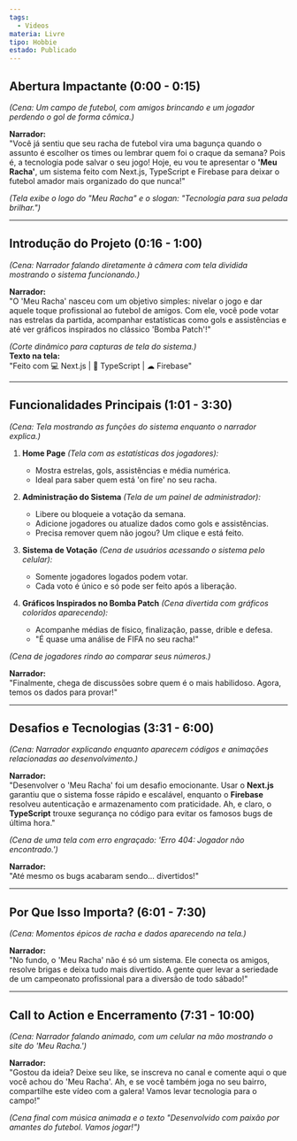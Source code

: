 ```yaml
---
tags:
  - Videos
materia: Livre
tipo: Hobbie
estado: Publicado
---
```

## **Abertura Impactante (0:00 - 0:15)**  
*(Cena: Um campo de futebol, com amigos brincando e um jogador perdendo o gol de forma cômica.)*  

**Narrador:**  
"Você já sentiu que seu racha de futebol vira uma bagunça quando o assunto é escolher os times ou lembrar quem foi o craque da semana? Pois é, a tecnologia pode salvar o seu jogo! Hoje, eu vou te apresentar o **'Meu Racha'**, um sistema feito com Next.js, TypeScript e Firebase para deixar o futebol amador mais organizado do que nunca!"

*(Tela exibe o logo do "Meu Racha" e o slogan: "Tecnologia para sua pelada brilhar.")*

---

## **Introdução do Projeto (0:16 - 1:00)**  
*(Cena: Narrador falando diretamente à câmera com tela dividida mostrando o sistema funcionando.)*  

**Narrador:**  
"O 'Meu Racha' nasceu com um objetivo simples: nivelar o jogo e dar aquele toque profissional ao futebol de amigos. Com ele, você pode votar nas estrelas da partida, acompanhar estatísticas como gols e assistências e até ver gráficos inspirados no clássico 'Bomba Patch'!"

*(Corte dinâmico para capturas de tela do sistema.)*  
**Texto na tela:**  
"Feito com 💻 Next.js | 🔧 TypeScript | ☁ Firebase"

---

## **Funcionalidades Principais (1:01 - 3:30)**  
*(Cena: Tela mostrando as funções do sistema enquanto o narrador explica.)*

1. **Home Page** *(Tela com as estatísticas dos jogadores):*  
   - Mostra estrelas, gols, assistências e média numérica.  
   - Ideal para saber quem está 'on fire' no seu racha.

2. **Administração do Sistema** *(Tela de um painel de administrador):*  
   - Libere ou bloqueie a votação da semana.  
   - Adicione jogadores ou atualize dados como gols e assistências.  
   - Precisa remover quem não jogou? Um clique e está feito.

3. **Sistema de Votação** *(Cena de usuários acessando o sistema pelo celular):*  
   - Somente jogadores logados podem votar.  
   - Cada voto é único e só pode ser feito após a liberação.

4. **Gráficos Inspirados no Bomba Patch** *(Cena divertida com gráficos coloridos aparecendo):*  
   - Acompanhe médias de físico, finalização, passe, drible e defesa.  
   - "É quase uma análise de FIFA no seu racha!"  

*(Cena de jogadores rindo ao comparar seus números.)*  

**Narrador:**  
"Finalmente, chega de discussões sobre quem é o mais habilidoso. Agora, temos os dados para provar!"

---

## **Desafios e Tecnologias (3:31 - 6:00)**  
*(Cena: Narrador explicando enquanto aparecem códigos e animações relacionadas ao desenvolvimento.)*  

**Narrador:**  
"Desenvolver o 'Meu Racha' foi um desafio emocionante. Usar o **Next.js** garantiu que o sistema fosse rápido e escalável, enquanto o **Firebase** resolveu autenticação e armazenamento com praticidade. Ah, e claro, o **TypeScript** trouxe segurança no código para evitar os famosos bugs de última hora."

*(Cena de uma tela com erro engraçado: 'Erro 404: Jogador não encontrado.')*  

**Narrador:**  
"Até mesmo os bugs acabaram sendo... divertidos!"

---

## **Por Que Isso Importa? (6:01 - 7:30)**  
*(Cena: Momentos épicos de racha e dados aparecendo na tela.)*  

**Narrador:**  
"No fundo, o 'Meu Racha' não é só um sistema. Ele conecta os amigos, resolve brigas e deixa tudo mais divertido. A gente quer levar a seriedade de um campeonato profissional para a diversão de todo sábado!"

---

## **Call to Action e Encerramento (7:31 - 10:00)**  
*(Cena: Narrador falando animado, com um celular na mão mostrando o site do 'Meu Racha.')*  

**Narrador:**  
"Gostou da ideia? Deixe seu like, se inscreva no canal e comente aqui o que você achou do 'Meu Racha'. Ah, e se você também joga no seu bairro, compartilhe este vídeo com a galera! Vamos levar tecnologia para o campo!"

*(Cena final com música animada e o texto "Desenvolvido com paixão por amantes do futebol. Vamos jogar!")*